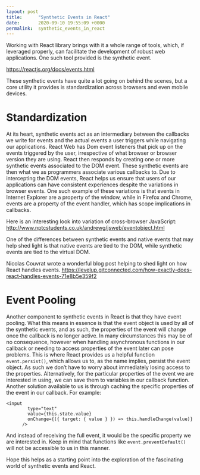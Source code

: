 ```yaml
---
layout: post
title:      "Synthetic Events in React"
date:       2020-09-10 19:55:09 +0000
permalink:  synthetic_events_in_react
---
```



Working with React library brings with it a whole range of tools, which, if leveraged properly, can facilitate the development of robust web applications. One such tool provided is the synthetic event.

https://reactjs.org/docs/events.html

These synthetic events have quite a lot going on behind the scenes, but a core utility it provides is standardization across browsers and even mobile devices.

# Standardization

At its heart, synthetic events act as an intermediary between the callbacks we write for events and the actual events a user triggers while navigating our applications. React Web has Dom event listeners that pick up on the events triggered by the user, irrespective of what browser or browser version they are using. React then responds by creating one or more synthetic events associated to the DOM event. These synthetic events are then what we as programmers associate various callbacks to. Due to intercepting the DOM events, React helps us ensure that users of our applications can have consistent experiences despite the variations in browser events. One such example of these variations is that events in Internet Explorer are a property of the window, while in Firefox and Chrome, events are a property of the event handler, which has scope implications in callbacks.

Here is an interesting look into variation of cross-browser JavaScript: http://www.nptcstudents.co.uk/andrewg/jsweb/eventobject.html

One of the differences between synthetic events and native events that may help shed light is that native events are tied to the DOM, while synthetic events are tied to the virtual DOM.

Nicolas Couvrat wrote a wonderful blog post helping to shed light on how React handles events.
https://levelup.gitconnected.com/how-exactly-does-react-handles-events-71e8b5e359f2



# Event Pooling

Another component to synthetic events in React is that they have event pooling. What this means in essence is that the event object is used by all of the synthetic events, and as such, the properties of the event will change once the callback is no longer active. In many circumstances this may be of no consequence, however when handling asynchronous functions in our callback or needing to access properties of the event later can pose problems.
This is where React provides us a helpful function `event.persist()`, which allows us to, as the name implies, persist the event object. As such we don’t have to worry about immediately losing access to the properties.
Alternatively, for the particular properties of the event we are interested in using, we can save them to variables in our callback function.
Another solution available to us is through caching the specific properties of the event in our callback. For example:
```
<input
        type="text"
        value={this.state.value}
        onChange={({ target: { value } }) => this.handleChange(value)}
      />
```
And instead of receiving the full event, it would be the specific property we are interested in. Keep in mind that functions like `event.preventDefault()` will not be accessible to us in this manner.


Hope this helps as a starting point into the exploration of the fascinating world of synthetic events and React.

